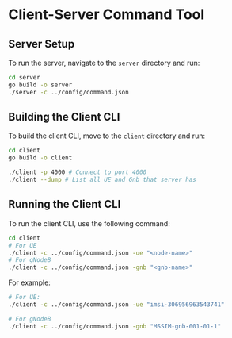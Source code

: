 # Client-Server Command Tool

## Server Setup

To run the server, navigate to the `server` directory and run:

```sh
cd server
go build -o server
./server -c ../config/command.json
```

## Building the Client CLI

To build the client CLI, move to the `client` directory and run:

```sh
cd client
go build -o client

./client -p 4000 # Connect to port 4000 
./client --dump # List all UE and Gnb that server has
```

## Running the Client CLI

To run the client CLI, use the following command:

```sh
cd client
# For UE
./client -c ../config/command.json -ue "<node-name>"
# For gNodeB
./client -c ../config/command.json -gnb "<gnb-name>"
```

For example:

```sh
# For UE:
./client -c ../config/command.json -ue "imsi-306956963543741"

# For gNodeB
./client -c ../config/command.json -gnb "MSSIM-gnb-001-01-1"
```


